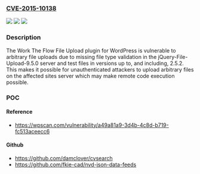 ### [CVE-2015-10138](https://cve.mitre.org/cgi-bin/cvename.cgi?name=CVE-2015-10138)
![](https://img.shields.io/static/v1?label=Product&message=Work%20The%20Flow%20File%20Upload&color=blue)
![](https://img.shields.io/static/v1?label=Version&message=*%20&color=brightgreen)
![](https://img.shields.io/static/v1?label=Vulnerability&message=CWE-434%20Unrestricted%20Upload%20of%20File%20with%20Dangerous%20Type&color=brightgreen)

### Description

The Work The Flow File Upload plugin for WordPress is vulnerable to arbitrary file uploads due to missing file type validation in the jQuery-File-Upload-9.5.0 server and test files in versions up to, and including, 2.5.2. This makes it possible for unauthenticated attackers to upload arbitrary files on the affected sites server which may make remote code execution possible.

### POC

#### Reference
- https://wpscan.com/vulnerability/a49a81a9-3d4b-4c8d-b719-fc513aceecc6

#### Github
- https://github.com/damclover/cvsearch
- https://github.com/fkie-cad/nvd-json-data-feeds

